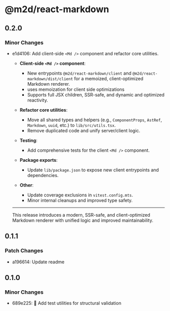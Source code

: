 # @m2d/react-markdown

## 0.2.0

### Minor Changes

- e1d4106: Add client-side `<Md />` component and refactor core utilities.

  - **Client-side `<Md />` component**:

    - New entrypoints `@m2d/react-markdown/client` and `@m2d/react-markdown/dist/client` for a memoized, client-optimized Markdown renderer.
    - uses memoization for client side optimizations
    - Supports full JSX children, SSR-safe, and dynamic and optimized reactivity.

  - **Refactor core utilities**:

    - Move all shared types and helpers (e.g., `ComponentProps`, `AstRef`, `Markdown`, `uuid`, etc.) to `lib/src/utils.tsx`.
    - Remove duplicated code and unify server/client logic.

  - **Testing**:

    - Add comprehensive tests for the client `<Md />` component.

  - **Package exports**:

    - Update `lib/package.json` to expose new client entrypoints and dependencies.

  - **Other**:
    - Update coverage exclusions in `vitest.config.mts`.
    - Minor internal cleanups and improved type safety.

  ***

  This release introduces a modern, SSR-safe, and client-optimized Markdown renderer with unified logic and improved maintainability.

## 0.1.1

### Patch Changes

- a196614: Update readme

## 0.1.0

### Minor Changes

- 689e225: 🧪 Add test utilities for structural validation
